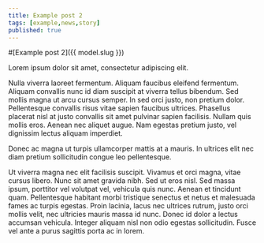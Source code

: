 ```yaml
---
title: Example post 2
tags: [example,news,story]
published: true
---
```


#[Example post 2]({{ model.slug }})

Lorem ipsum dolor sit amet, consectetur adipiscing elit. 

Nulla viverra laoreet fermentum. Aliquam faucibus eleifend fermentum. Aliquam convallis nunc id diam suscipit at viverra tellus bibendum. Sed mollis magna ut arcu cursus semper. In sed orci justo, non pretium dolor. Pellentesque convallis risus vitae sapien faucibus ultrices. Phasellus placerat nisl at justo convallis sit amet pulvinar sapien facilisis. Nullam quis mollis eros. Aenean nec aliquet augue. Nam egestas pretium justo, vel dignissim lectus aliquam imperdiet.

Donec ac magna ut turpis ullamcorper mattis at a mauris. In ultrices elit nec diam pretium sollicitudin congue leo pellentesque.

Ut viverra magna nec elit facilisis suscipit. Vivamus et orci magna, vitae cursus libero. Nunc sit amet gravida nibh. Sed ut eros nisl. Sed massa ipsum, porttitor vel volutpat vel, vehicula quis nunc. Aenean et tincidunt quam. Pellentesque habitant morbi tristique senectus et netus et malesuada fames ac turpis egestas. Proin lacinia, lacus nec ultrices rutrum, justo orci mollis velit, nec ultricies mauris massa id nunc. Donec id dolor a lectus accumsan vehicula. Integer aliquam nisl non odio egestas sollicitudin. Fusce vel ante a purus sagittis porta ac in lorem.